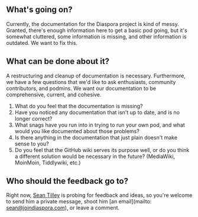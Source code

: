 ## What's going on?

Currently, the documentation for the Diaspora project is kind of messy. Granted, there's enough information here to get a basic pod going, but it's somewhat cluttered, some information is missing, and other information is outdated. We want to fix this.

## What can be done about it?

A restructuring and cleanup of documentation is necessary. Furthermore, we have a few questions that we'd like to ask enthusiasts, community contributors, and podmins. We want our documentation to be comprehensive, current, and cohesive.

1. What do you feel that the documentation is missing?
2. Have you noticed any documentation that isn't up to date, and is no longer correct?
3. What snags have you run into in trying to run your own pod, and what would you like documented about those problems?
4. Is there anything in the documentation that just plain doesn't make sense to you?
5. Do you feel that the GitHub wiki serves its purpose well, or do you think a different solution would be necessary in the future? (MediaWiki, MoinMoin, Tiddlywiki, etc.)

## Who should the feedback go to?

Right now, [Sean Tilley](https://joindiaspora.com/u/deadsuperhero) is probing for feedback and ideas, so you're welcome to send him a private message, shoot him [an email](mailto: sean@joindiaspora.com), or leave a comment.
